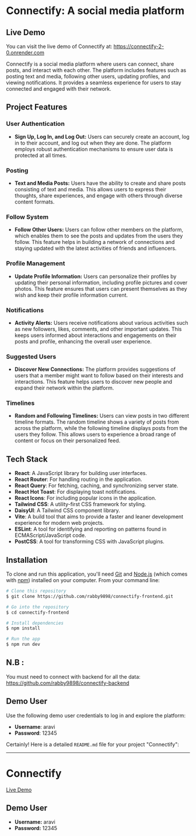 # Connectify: A social media platform

## Live Demo

You can visit the live demo of Connectify at: https://connectify-2-0.onrender.com

Connectify is a social media platform where users can connect, share posts, and interact with each other. The platform includes features such as posting text and media, following other users, updating profiles, and viewing notifications. It provides a seamless experience for users to stay connected and engaged with their network.

## Project Features

### User Authentication

- **Sign Up, Log In, and Log Out:** Users can securely create an account, log in to their account, and log out when they are done. The platform employs robust authentication mechanisms to ensure user data is protected at all times.

### Posting

- **Text and Media Posts:** Users have the ability to create and share posts consisting of text and media. This allows users to express their thoughts, share experiences, and engage with others through diverse content formats.

### Follow System

- **Follow Other Users:** Users can follow other members on the platform, which enables them to see the posts and updates from the users they follow. This feature helps in building a network of connections and staying updated with the latest activities of friends and influencers.

### Profile Management

- **Update Profile Information:** Users can personalize their profiles by updating their personal information, including profile pictures and cover photos. This feature ensures that users can present themselves as they wish and keep their profile information current.

### Notifications

- **Activity Alerts:** Users receive notifications about various activities such as new followers, likes, comments, and other important updates. This keeps users informed about interactions and engagements on their posts and profile, enhancing the overall user experience.

### Suggested Users

- **Discover New Connections:** The platform provides suggestions of users that a member might want to follow based on their interests and interactions. This feature helps users to discover new people and expand their network within the platform.

### Timelines

- **Random and Following Timelines:** Users can view posts in two different timeline formats. The random timeline shows a variety of posts from across the platform, while the following timeline displays posts from the users they follow. This allows users to experience a broad range of content or focus on their personalized feed.

## Tech Stack

- **React**: A JavaScript library for building user interfaces.
- **React Router**: For handling routing in the application.
- **React Query**: For fetching, caching, and synchronizing server state.
- **React Hot Toast**: For displaying toast notifications.
- **React Icons**: For including popular icons in the application.
- **Tailwind CSS**: A utility-first CSS framework for styling.
- **DaisyUI**: A Tailwind CSS component library.
- **Vite**: A build tool that aims to provide a faster and leaner development experience for modern web projects.
- **ESLint**: A tool for identifying and reporting on patterns found in ECMAScript/JavaScript code.
- **PostCSS**: A tool for transforming CSS with JavaScript plugins.

## Installation

To clone and run this application, you'll need [Git](https://git-scm.com) and [Node.js](https://nodejs.org/en/download/) (which comes with [npm](http://npmjs.com)) installed on your computer. From your command line:

```bash
# Clone this repository
$ git clone https://github.com/rabby9898/connectify-frontend.git

# Go into the repository
$ cd connectify-frontend

# Install dependencies
$ npm install

# Run the app
$ npm run dev
```

## N.B :

You must need to connect with backend for all the data: https://github.com/rabby9898/connectify-backend

## Demo User

Use the following demo user credentials to log in and explore the platform:

- **Username**: aravi
- **Password**: 12345

Certainly! Here is a detailed `README.md` file for your project "Connectify":

---

# Connectify

[Live Demo](https://connectify-2-0.onrender.com)

## Demo User

- **Username:** aravi
- **Password:** 12345
